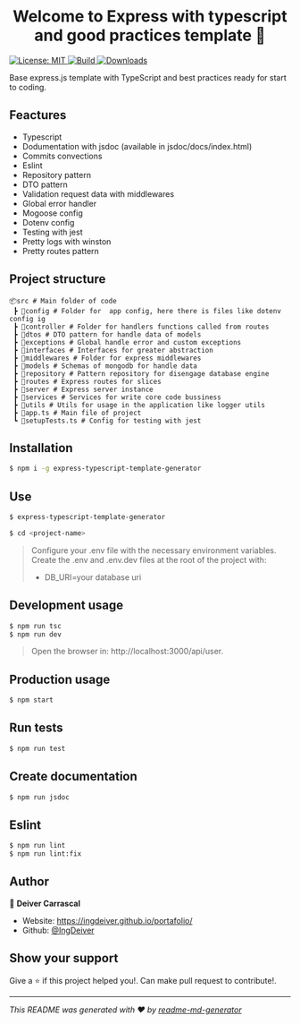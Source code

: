 <h1 align="center">Welcome to Express with typescript and good practices template 👋</h1>
<p>
  <a href="#" target="_blank">
    <img alt="License: MIT" src="https://img.shields.io/badge/License-MIT-yellow.svg" />
  </a>
   <a href="#" target="_blank">
    <img alt="Build" src="https://img.shields.io/travis/IngDeiver/express-typescript-template-generator" />
  </a>
   <a href="#" target="_blank">
    <img alt="Downloads" src="https://img.shields.io/jsdelivr/npm/hw/express-typescript-template-generator" />
  </a>
  
</p>

Base express.js template with TypeScript and  best practices ready for start to coding.

## Feactures 
- Typescript
- Dodumentation with jsdoc (available in jsdoc/docs/index.html)
- Commits convections
- Eslint
- Repository pattern
- DTO pattern
- Validation request data with middlewares
- Global error handler
- Mogoose config
- Dotenv config
- Testing with jest
- Pretty logs with winston
- Pretty routes pattern

## Project structure
```
📦src # Main folder of code
 ┣ 📂config # Folder for  app config, here there is files like dotenv config ig 
 ┣ 📂controller # Folder for handlers functions called from routes
 ┣ 📂dtos # DTO pattern for handle data of models
 ┣ 📂exceptions # Global handle error and custom exceptions
 ┣ 📂interfaces # Interfaces for greater abstraction
 ┣ 📂middlewares # Folder for express middlewares
 ┣ 📂models # Schemas of mongodb for handle data
 ┣ 📂repository # Pattern repository for disengage database engine
 ┣ 📂routes # Express routes for slices
 ┣ 📂server # Express server instance
 ┣ 📂services # Services for write core code bussiness
 ┣ 📂utils # Utils for usage in the application like logger utils
 ┣ 📜app.ts # Main file of project
 ┗ 📜setupTests.ts # Config for testing with jest
```

## Installation
```sh
$ npm i -g express-typescript-template-generator
```

## Use
```sh
$ express-typescript-template-generator
```
```sh
$ cd <project-name>
```
> Configure your .env file with the necessary environment variables.
> Create the .env and .env.dev files at the root of the project with:
> - DB_URI=your database uri

## Development usage

```sh
$ npm run tsc
$ npm run dev
```
> Open the browser in: http://localhost:3000/api/user.

## Production usage

```sh
$ npm start
```

## Run tests

```sh
$ npm run test
```

## Create documentation

```sh
$ npm run jsdoc
```

## Eslint

```sh
$ npm run lint
$ npm run lint:fix
```

## Author

👤 **Deiver Carrascal**

* Website: https://ingdeiver.github.io/portafolio/
* Github: [@IngDeiver](https://github.com/IngDeiver)

## Show your support

Give a ⭐️ if this project helped you!.
Can make pull request to contribute!.

***
_This README was generated with ❤️ by [readme-md-generator](https://github.com/kefranabg/readme-md-generator)_
